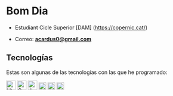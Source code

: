 <h1>Bom Dia</h1>

- Estudiant Cicle Superior [DAM] (https://copernic.cat/)

- Correo: **acardus0@gmail.com**

## Tecnologías

Estas son algunas de las tecnologías con las que he programado:

<span style="display: inline-block;">
        <img src="https://img.shields.io/badge/HTML5-E34F26?style=for-the-badge&logo=html5&logoColor=white" alt="Html" height="25px">
    </a>
</span>
<span style="display: inline-block;">
        <img src="https://img.shields.io/badge/CSS3-1572B6?style=for-the-badge&logo=css3&logoColor=white" alt="Css" height="25px">
    </a>
</span>
<span style="display: inline-block;">
     <a href="https://github.com/SergioJP1/">
        <img src="https://img.shields.io/badge/JavaScript-F7DF1E?style=for-the-badge&logo=javascript&logoColor=black" alt="Javascript" height="25px">
    </a>
</span>
<span style="display: inline-block;">
        <img src="https://img.shields.io/badge/Java-ED8B00?style=for-the-badge&logo=openjdk&logoColor=white" alt="Java" height="20px">
    </a>
</span>
<span style="display: inline-block;">
        <img src="https://img.shields.io/badge/PHP-777BB4?style=for-the-badge&logo=php&logoColor=white" alt="PHP" height="20px">
    </a>
</span>
<span style="display: inline-block;">
        <img src="https://img.shields.io/badge/MySQL-005C84?style=for-the-badge&logo=mysql&logoColor=white" alt="MYSQL" height="20px">
    </a>
</span>

